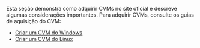Esta seção demonstra como adquirir CVMs no site oficial e descreve algumas considerações importantes.
Para adquirir CVMs, consulte os guias de aquisição do CVM:
- [Criar um CVM do Windows](https://intl.cloud.tencent.com/document/product/213/2764)
- [Criar um CVM do Linux](https://intl.cloud.tencent.com/document/product/213/2936)



